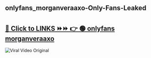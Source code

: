 
 ## onlyfans_morganveraaxo-Only-Fans-Leaked

# <h2><a href="https://clipsfans.com/onlyfans_morganveraaxo&ref=git">🔗 Click to LINKS ⏩⏩ 👉 🟢 onlyfans morganveraaxo </a></h2>

<a href="https://clipsfans.com/onlyfans_morganveraaxo&ref=git" rel="nofollow" data-target="animated-image.originalLink"><img src="https://i.ibb.co.com/xMMVF88/686577567.gif" alt="Viral Video Original" style="max-width: 100%; display: inline-block;" data-target="animated-image.originalImage"></a>
